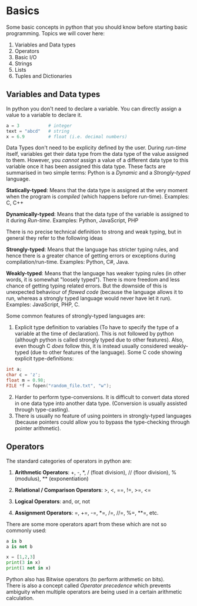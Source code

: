 # Basics

Some basic concepts in python that you should know before starting basic programming.
Topics we will cover here:

1. Variables and Data types
2. Operators
3. Basic I/O
4. Strings
5. Lists
6. Tuples and Dictionaries

## Variables and Data types

In python you don't need to declare a variable. You can directly assign a value to a variable to declare it. 

```python
a = 3           # integer
text = "abcd"   # string
x = 6.9         # float (i.e. decimal numbers)
```

Data Types don't need to be explicity defined by the user. During *run-time* itself, variables get their data type from the data type of the value assigned to them. However, you *cannot* assign a value of a different data type to this variable once it has been assigned this data type.
These facts are summarised in two simple terms: Python is a *Dynamic* and a *Strongly-typed* language.

**Statically-typed**: Means that the data type is assigned at the very moment when the program is *compiled* (which happens before run-time). Examples: C, C++

**Dynamically-typed**: Means that the data type of the variable is assigned to it during *Run-time*. Examples: Python, JavaScript, PHP

There is no precise technical definition to strong and weak typing, but in general they refer to the following ideas

**Strongly-typed**: Means that the language has stricter typing rules, and hence there is a greater chance of getting errors or exceptions during compilation/run-time. Examples: Python, C#, Java.

**Weakly-typed**: Means that the language has weaker typing rules (in other words, it is somewhat "loosely typed"). There is more freedom and less chance of getting typing related errors. But the downside of this is unexpected behaviour of *flawed code* (because the language allows it to run, whereas a strongly typed language would never have let it run). Examples: JavaScript, PHP, C.

Some common features of strongly-typed languages are:

1. Explicit type definition to variables (To have to specify the type of a variable at the time of declaration). This is not followed by python (although python is called strongly typed due to other features). Also, even though C *does* follow this, it is instead usually considered weakly-typed (due to other features of the language). 
Some C code showing explicit type-definitions:

```C
int a;
char c = 'z';
float m = 0.98;
FILE *f = fopen("random_file.txt", "w");
```

2. Harder to perform type-conversions. It is difficult to convert data stored in one data type into another data type. (Conversion is usually assisted through type-casting).
3. There is usually no feature of using pointers in strongly-typed languages (because pointers could allow you to bypass the type-checking through pointer arithmetic).

## Operators

The standard categories of operators in python are:

1. **Arithmetic Operators**: +, -, *, / (float division), // (floor division), % (modulus), ** (exponentiation)

2. **Relational / Comparison Operators**: >, <, ==, !=, >=, <=

3. **Logical Operators**: and, or, not

4. **Assignment Operators**: =, +=, -=, *=, /=, //=, %=, **=, etc.

There are some more operators apart from these which are not so commonly used:

```python
a is b
a is not b

x = [1,2,3]
print(3 in x)
print(1 not in x)
```

Python also has Bitwise operators (to perform arithmetic on bits).\
There is also a concept called *Operator precedence* which prevents ambiguity when multiple operators are being used in a certain arithmetic calculation.
